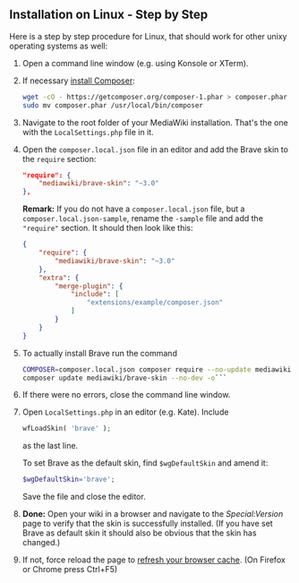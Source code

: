 ## Installation on Linux - Step by Step

Here is a step by step procedure for Linux, that should work for other unixy
operating systems as well:

1. Open a command line window (e.g. using Konsole or XTerm).
2. If necessary [install Composer][]:
    ``` sh
    wget -cO - https://getcomposer.org/composer-1.phar > composer.phar
    sudo mv composer.phar /usr/local/bin/composer
    ```
3. Navigate to the root folder of your MediaWiki installation. That's the one
   with the `LocalSettings.php` file in it.
4. Open the `composer.local.json` file in an editor and add the Brave skin
   to the `require` section:
   ``` json
   "require": {
       "mediawiki/brave-skin": "~3.0"
   },
   ```
   
   **Remark:** If you do not have a `composer.local.json` file, but a
   `composer.local.json-sample`, rename the `-sample` file and add the
   `"require"` section. It should then look like this:
   ``` json
   {
       "require": {
           "mediawiki/brave-skin": "~3.0"
       },
       "extra": {
           "merge-plugin": {
               "include": [
                   "extensions/example/composer.json"
               ]
           }
       }
   }
   ```
   
5. To actually install Brave run the command
   ```bash
   COMPOSER=composer.local.json composer require --no-update mediawiki/brave-skin:~3.0
   composer update mediawiki/brave-skin --no-dev -o```
6. If there were no errors, close the command line window.
7. Open `LocalSettings.php` in an editor (e.g. Kate). Include
   ```php
   wfLoadSkin( 'brave' );
   ```
   as the last line.
   
   To set Brave as the default skin, find `$wgDefaultSkin` and amend it:
   ```php
   $wgDefaultSkin='brave';
   ```

   Save the file and close the editor.

8. __Done:__ Open your wiki in a browser and navigate to the _Special:Version_
   page to verify that the skin is successfully installed. (If you have set
   Brave as default skin it should also be obvious that the skin has
   changed.)

9. If not, force reload the page to [refresh your browser cache][cache-refresh].
   (On Firefox or Chrome press Ctrl+F5)

[Install Composer]: https://getcomposer.org/doc/00-intro.md#installation-nix
[cache-refresh]: http://www.refreshyourcache.com/en/home/
